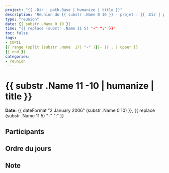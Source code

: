 ```yaml
---
project: "{{ .Dir | path.Base | humanize | title }}"
description: "Reunion du {{ substr .Name 0 10 }} - projet : {{ .Dir | path.Base | humanize | title }}"
type: "reunion"
date: {{ substr .Name 0 10 }}
time: "{{ replace (substr .Name 11 5) "-" ":" }}"
toc: false
tags:
- COPIL
{{ range (split (substr .Name  17) "-" )}}- {{ . | upper }}
{{ end }}
categories:
- reunion
---
```


# {{ substr .Name  11 -10 | humanize | title }}

**Date:** {{ dateFormat "2 January 2006" (substr .Name 0 10) }}, {{ replace (substr .Name 11 5) "-" ":" }}

## Participants

## Ordre du jours

## Note

